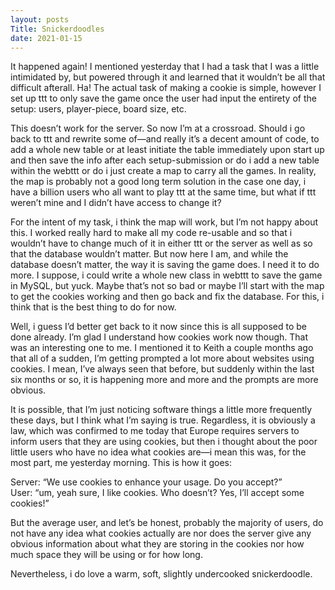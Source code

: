 ```yaml
---
layout: posts
Title: Snickerdoodles
date: 2021-01-15
---
```


It happened again!  I mentioned yesterday that I had a task that I was a little intimidated by, but powered through it and learned that it wouldn’t be all that difficult afterall.  Ha!  The actual task of making a cookie is simple, however I set up ttt to only save the game once the user had input the entirety of the setup: users, player-piece, board size, etc.  

This doesn’t work for the server.  So now I’m at a crossroad.  Should i go back to ttt and rewrite some of—and really it’s a decent amount of code, to add a whole new table or at least initiate the table immediately upon start up and then save the info after each setup-submission or do i add a new table within the webttt or do i just create a map to carry all the games.  In reality, the map is probably not a good long term solution in the case one day, i have a billion users who all want to play ttt at the same time, but what if ttt weren’t mine and I didn’t have access to change it?

For the intent of my task, i think the map will work, but I’m not happy about this.  I worked really hard to make all my code re-usable and so that i wouldn’t have to change much of it in either ttt or the server as well as so that the database wouldn’t matter.  But now here I am, and while the database doesn’t matter, the way it is saving the game does.  I need it to do more.  I suppose, i could write a whole new class in webttt to save the game in MySQL, but yuck.  Maybe that’s not so bad or maybe I’ll start with the map to get the cookies working and then go back and fix the database.  For this, i think that is the best thing to do for now.  

Well, i guess I’d better get back to it now since this is all supposed to be done already.  I’m glad I understand how cookies work now though.  That was an interesting one to me.  I mentioned it to Keith a couple months ago that all of a sudden, I’m getting prompted a lot more about websites using cookies.  I mean, I’ve always seen that before, but suddenly within the last six months or so, it is happening more and more and the prompts are more obvious. 

It is possible, that I’m just noticing software things a little more frequently these days, but I think what I’m saying is true.  Regardless, it is obviously a law, which was confirmed to me today that Europe requires servers to inform users that they are using cookies, but then i thought about the poor little users who have no idea what cookies are—i mean this was, for the most part, me yesterday morning.  This is how it goes:

Server: “We use cookies to enhance your usage.  Do you accept?”  
User:  “um, yeah sure, I like cookies.  Who doesn’t?  Yes, I’ll accept some cookies!”

But the average user, and let’s be honest, probably the majority of users, do not have any idea what cookies actually are nor does the server give any obvious information about what they are storing in the cookies nor how much space they will be using or for how long.

Nevertheless, i do love a warm, soft, slightly undercooked snickerdoodle.  

